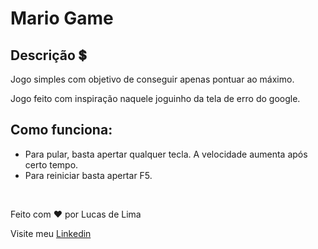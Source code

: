 # Mario Game

<h2>Descrição 💲</h2>

<p>Jogo simples com objetivo de conseguir apenas pontuar ao máximo.</p>
<p>Jogo feito com inspiração naquele joguinho da tela de erro do google.</p>

<h2>Como funciona:</h2>

<ul>
    <li>Para pular, basta apertar qualquer tecla. A velocidade aumenta após certo tempo.</li>
    <li>Para reiniciar basta apertar F5.</li>
</ul>

<br>

<p>Feito com ♥ por Lucas de Lima</p>
<p>Visite meu <a href="https://www.linkedin.com/in/lucas-lima-880aa1206/">Linkedin</a></p>
